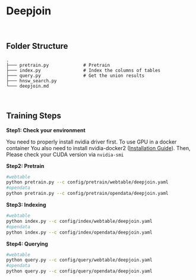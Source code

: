 <div>
    <h1>Deepjoin</h1>
</div>


<br>

<h2>Folder Structure</h2>

```
.
├─── pretrain.py             # Pretrain
├─── index.py                # Index the columns of tables
├─── query.py                # Get the union results                         
├─── hnsw_search.py     
└─── deepjoin.md
```

<br>

<h2>Training Steps</h2>

**Step1: Check your environment**

You need to properly install nvidia driver first. To use GPU in a docker container You also need to install nvidia-docker2 ([Installation Guide](https://docs.nvidia.com/datacenter/cloud-native/container-toolkit/install-guide.html#docker)). Then, Please check your CUDA version via `nvidia-smi`

**Step2: Pretrain**

```sh
#webtable
python pretrain.py --c config/pretrain/webtable/deepjoin.yaml
#opendata
python pretrain.py --c config/pretrain/opendata/deepjoin.yaml
```

**Step3: Indexing**

```sh
#webtable
python index.py --c config/index/webtable/deepjoin.yaml
#opendata
python index.py --c config/index/opendata/deepjoin.yaml
```

**Step4: Querying**

```sh
#webtable
python query.py --c config/query/webtable/deepjoin.yaml
#opendata
python query.py --c config/query/opendata/deepjoin.yaml
```